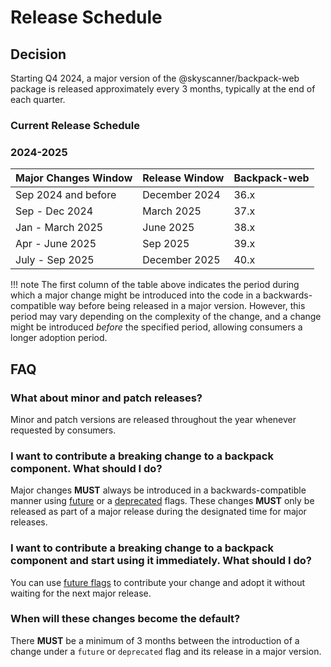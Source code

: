 # Release Schedule

## Decision
Starting Q4 2024, a major version of the @skyscanner/backpack-web package is released approximately every 3 months, typically at the end of each quarter.

### Current Release Schedule

### 2024-2025

| Major Changes Window | Release Window | Backpack-web      |
|----------------------|----------------|-------------------|
| Sep 2024 and before  | December 2024  | 36.x              |
| Sep - Dec 2024       | March 2025     | 37.x              |
| Jan - March 2025     | June 2025      | 38.x              |
| Apr - June 2025      | Sep 2025       | 39.x              |
| July - Sep 2025      | December 2025  | 40.x              |

!!! note
    The first column of the table above indicates the period during which a major change might be introduced into the code in a backwards-compatible way before being released in a major version. However, this period may vary depending on the complexity of the change, and a change might be introduced *before* the specified period, allowing consumers a longer adoption period.

## FAQ

### What about minor and patch releases?

Minor and patch versions are released throughout the year whenever requested by consumers.

### I want to contribute a breaking change to a backpack component. What should I do?

Major changes **MUST** always be introduced in a backwards-compatible manner using [future](future-api.md) or a [deprecated](deprecated-api.md) flags. These changes **MUST** only be released as part of a major release during the designated time for major releases.

### I want to contribute a breaking change to a backpack component  and start using it immediately. What should I do?

You can use [future flags](future-api.md) to contribute your change and adopt it without waiting for the next major release.

### When will these changes become the default?

There **MUST** be a minimum of 3 months between the introduction of a change under a `future` or `deprecated` flag and its release in a major version.

